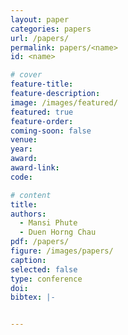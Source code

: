 ```yaml
---
layout: paper
categories: papers
url: /papers/
permalink: papers/<name>
id: <name>

# cover
feature-title: 
feature-description:
image: /images/featured/
featured: true
feature-order:
coming-soon: false
venue: 
year: 
award: 
award-link:
code: 

# content
title:
authors:
  - Mansi Phute
  - Duen Horng Chau
pdf: /papers/
figure: /images/papers/
caption: 
selected: false
type: conference
doi: 
bibtex: |-


---
```

